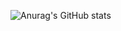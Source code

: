 ![Anurag's GitHub stats](https://github-readme-stats.vercel.app/api?username=Sunghoman&show_icons=true&theme=radical)
